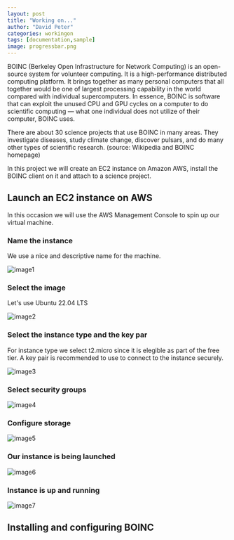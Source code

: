 ```yaml
---
layout: post
title: "Working on..."
author: "David Peter"
categories: workingon
tags: [documentation,sample]
image: progressbar.png
---
```


BOINC (Berkeley Open Infrastructure for Network Computing) is an open-source system for volunteer computing. It is a high-performance distributed computing platform. It brings together as many personal computers that all together would be one of largest processing capability in the world compared with individual supercomputers. In essence, BOINC is software that can exploit the unused CPU and GPU cycles on a computer to do scientific computing — what one individual does not utilize of their computer, BOINC uses.

There are about 30 science projects that use BOINC in many areas. They investigate diseases, study climate change, discover pulsars, and do many other types of scientific research. (source: Wikipedia and BOINC homepage)

In this project we will create an EC2 instance on Amazon AWS, install the BOINC client on it and attach to a science project.

## Launch an EC2 instance on AWS

In this occasion we will use the AWS Management Console to spin up our virtual machine.

### Name the instance

We use a nice and descriptive name for the machine.

![image1](https://github.com/peterda84/peterda84.github.io/blob/dev/assets/img/boinc/step1.png)

### Select the image

Let's use Ubuntu 22.04 LTS

![image2](https://github.com/peterda84/peterda84.github.io/blob/dev/assets/img/boinc/step2.png)

### Select the instance type and the key par

For instance type we select t2.micro since it is elegible as part of the free tier. A key pair is recommended to use to connect to the instance securely.

![image3](https://github.com/peterda84/peterda84.github.io/blob/dev/assets/img/boinc/step3.png)

### Select security groups



![image4](https://github.com/peterda84/peterda84.github.io/blob/dev/assets/img/boinc/step4.png)

### Configure storage

![image5](https://github.com/peterda84/peterda84.github.io/blob/dev/assets/img/boinc/step5.png)

### Our instance is being launched

![image6](https://github.com/peterda84/peterda84.github.io/blob/dev/assets/img/boinc/step6.png)

### Instance is up and running

![image7](https://github.com/peterda84/peterda84.github.io/blob/dev/assets/img/boinc/step7.png)


## Installing and configuring BOINC
